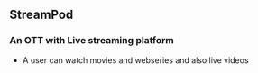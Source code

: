 ## StreamPod
### An OTT with Live streaming platform
* A user can watch movies and webseries and also live videos

